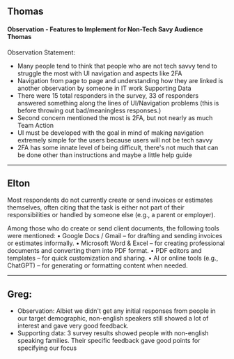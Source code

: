 ## Thomas 

#### Observation - Features to Implement for Non-Tech Savy Audience Thomas 
Observation Statement:
- Many people tend to think that people who are not tech savvy tend to struggle the most with UI navigation and aspects like 2FA
- Navigation from page to page and understanding how they are linked is another observation by someone in IT work 
Supporting Data 
- There were 15 total responders in the survey, $33%$ of responders answered something along the lines of UI/Navigation problems (this is before throwing out bad/meaningless responses.)
- Second concern mentioned the most is 2FA, but not nearly as much 
Team Action 
- UI must be developed with the goal in mind of making navigation extremely simple for the users because users will not be tech savvy
- 2FA has some innate level of being difficult, there's not much that can be done other than instructions and maybe a little help guide 

---

## Elton 
Most respondents do not currently create or send invoices or estimates themselves, often citing that the task is either not part of their responsibilities or handled by someone else (e.g., a parent or employer).

Among those who do create or send client documents, the following tools were mentioned:
•	Google Docs / Gmail – for drafting and sending invoices or estimates informally.
•	Microsoft Word & Excel – for creating professional documents and converting them into PDF format.
•	PDF editors and templates – for quick customization and sharing.
•	AI or online tools (e.g., ChatGPT) – for generating or formatting content when needed.

---
	
## Greg:
- Observation: Albiet we didn't get any initial responses from people in our target demographic, non-english speakers still showed a lot of interest and gave very good feedback.
- Supporting data: 3 survey results showed people with non-english speaking families. Their specific feedback gave good points for specifying our focus
